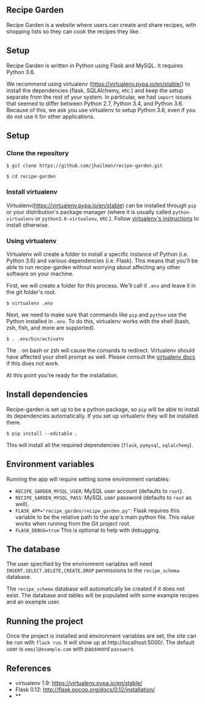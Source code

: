 ## Recipe Garden

Recipe Garden is a website where users can create and share recipes, with shopping lists 
so they can cook the recipes they like.

## Setup

Recipe Garden is written in Python using Flask and MySQL. It requires Python 3.6. 

We recommend using virtualenv (https://virtualenv.pypa.io/en/stable/) to install the 
dependencies (flask, SQLAlchemy, etc.) and keep the setup separate from the rest of 
your system. In particular, we had `import` issues that seemed to differ between
Python 2.7, Python 3.4, and Python 3.6. Because of this, we ask you use virtualenv to
setup Python 3.6, even if you do not use it for other applications.

## Setup

### Clone the repository

```
$ git clone https://github.com/jhailman/recipe-garden.git

$ cd recipe-garden
```

### Install virtualenv

Virtualenv(https://virtualenv.pypa.io/en/stable) can be installed through `pip` or your
distribution's package manager (where it is usually called `python-virtualenv` or
`python3.6-virtualenv`, etc.). Follow [virtualenv's instructions](https://virtualenv.pypa.io/en/stable/installation/)
to install otherwise.

### Using virtualenv

Virtualenv will create a folder to install a specific instance of Python (i.e. Python 3.6)
and various dependencies (i.e. Flask). This means that you'll be able to run recipe-garden
without worrying about affecting any other software on your machine.

First, we will create a folder for this process. We'll call it `.env` and leave it in the git folder's
root.

```
$ virtualenv .env
```

Next, we need to make sure that commands like `pip` and `python` use the Python installed in `.env`.
To do this, virtualenv works with the shell (bash, zsh, fish, and more are supported).

```
$ . .env/bin/activate
```

The `.` on bash or zsh will cause the comands to redirect. Virtualenv should have affected your
shell prompt as well. Please consult the [virtualenv docs](https://virtualenv.pypa.io/en/stable/userguide/#activate-script) if this does not work.

At this point you're ready for the installation.

## Install dependencies

Recipe-garden is set up to be a python package, so `pip` will be able to install its
dependencies automatically. If you set up virtualenv they will be installed there.

```
$ pip install --editable .
```

This will install all the required dependencies (`flask`, `pymysql`, `sqlalchemy`).

## Environment variables

Running the app will require setting some environment variables:

- `RECIPE_GARDEN_MYSQL_USER`: MySQL user account (defaults to `root`).
- `RECIPE_GARDEN_MYSQL_PASS`: MySQL user password (defaults to `root` as well).
- `FLASK_APP="recipe_garden/recipe_garden.py"`: Flask requires this variable to be
the relative path to the app's main python file. This value works when running from
the Git project root.
- `FLASK_DEBUG=true` This is optional to help with debugging.

## The database

The user specified by the environment variables will need `INSERT,SELECT,DELETE,CREATE,DROP` 
permissions to the `recipe_schema` database.

The `recipe_schema` database will automatically be created if it does not exist. The database
and tables will be populated with some example recipes and an example user.

## Running the project

Once the project is installed and environment variables are set, the site can be run with
`flask run`. It will show up at http://localhost:5000/. The default user is `email@example.com`
with password `password`.

## References

- virtualenv 1.9: https://virtualenv.pypa.io/en/stable/
- Flask 0.12: http://flask.pocoo.org/docs/0.12/installation/
- **

